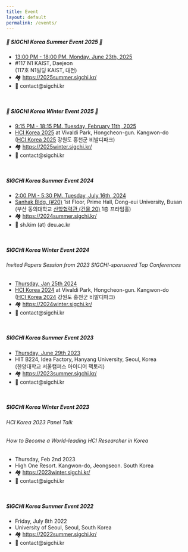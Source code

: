 ```yaml
---
title: Event
layout: default
permalink: /events/
---
```

<div class="col-md-12">
    <div class="card upcoming-event">
        <div class="card-body">
            <h5 class="card-title">🎉 SIGCHI Korea Summer Event 2025 🎉</h5>
            <ul class="card-text">
                <li><u>13:00 PM - 18:00 PM. Monday, June 23th, 2025</u></li>
                <li>
                    #117 N1 KAIST, Daejeon<br />
                    (117호 N1빌딩 KAIST, 대전)
                </li>
                <li>🏘️ <a href="https://2025summer.sigchi.kr/" target="_blank">https://2025summer.sigchi.kr/</a></li>
                <li>📧 contact@sigchi.kr</li>
            </ul>
        </div>
    </div>
    <br> 
    <div class="card">
        <div class="card-body">
            <h5 class="card-title">🎉 SIGCHI Korea Winter Event 2025 🎉</h5>
            <ul class="card-text">
                <li><u>9:15 PM - 18:15 PM. Tuesday, February 11th, 2025</u></li>
                <li>
                    <a href="https://conference.hcikorea.org/hcik2025/main/main.asp" target="_blank">HCI Korea 2025</a> at Vivaldi Park, Hongcheon-gun. Kangwon-do<br />
                    (<a href="https://conference.hcikorea.org/hcik2025/main/main.asp" target="_blank">HCI Korea 2025</a> 강원도 홍천군 비발디파크)
                </li>
                <li>🏘️ <a href="https://2025winter.sigchi.kr/" target="_blank">https://2025winter.sigchi.kr/</a></li>
                <li>📧 contact@sigchi.kr</li>
            </ul>
        </div>
    </div>
    <br>  
    <div class="card">
        <div class="card-body">
            <h5 class="card-title">SIGCHI Korea Summer Event 2024</h5>
            <ul class="card-text">
                <li><u>2:00 PM - 5:30 PM. Tuesday, July 16th, 2024</u></li>
                <li>
                    <a href="https://naver.me/GEA38hdT" target="_blank">Sanhak Bldg. (#20)</a> 1st Floor, Prime Hall, Dong-eui University, Busan<br />
                    (부산 동의대학교 <a href="https://naver.me/GEA38hdT" target="_blank">산학협력관 (건물 20)</a> 1층 프라임홀)<br />
                </li>
                <li>🏘️ <a href="https://2024summer.sigchi.kr/" target="_blank">https://2024summer.sigchi.kr/</a></li>
                <li>📧 sh.kim (at) deu.ac.kr</li>
            </ul>
        </div>
    </div>
    <br>    
    <div class="card">
        <div class="card-body">
            <h5 class="card-title">SIGCHI Korea Winter Event 2024</h5>
            <h6>Invited Papers Session from 2023 SIGCHI-sponsored Top Conferences</h6>
            <ul class="card-text">
                <li><u>Thursday, Jan 25th 2024</u></li>
                <li>
                    <a href="https://conference.hcikorea.org/hcik2024/main/main.asp" target="_blank">HCI Korea 2024</a> at Vivaldi Park, Hongcheon-gun. Kangwon-do<br />
                    (<a href="https://conference.hcikorea.org/hcik2024/main/main.asp" target="_blank">HCI Korea 2024</a> 강원도 홍천군 비발디파크)
                </li>
                <li>🏘️ <a href="https://2024winter.sigchi.kr/" target="_blank">https://2024winter.sigchi.kr/</a></li>
                <li>📧 contact@sigchi.kr</li>
            </ul>
        </div>
    </div>
    <br>    
    <div class="card">
        <div class="card-body">
            <h5 class="card-title">SIGCHI Korea Summer Event 2023</h5>
            <ul class="card-text">
                <li><u>Thursday, June 29th 2023</u></li>
                <li>
                    HIT B224, Idea Factory, Hanyang University, Seoul, Korea<br>
                    (한양대학교 서울캠퍼스 아이디어 팩토리)
                </li>
                <li>🏘️ <a href="https://2023summer.sigchi.kr/" target="_blank">https://2023summer.sigchi.kr/</a></li>
                <li>📧 contact@sigchi.kr</li>
            </ul>
        </div>
    </div>
    <br>    
    <div class="card">
        <div class="card-body">
            <h5 class="card-title">SIGCHI Korea Winter Event 2023</h5>
            <h6 class="card-title">HCI Korea 2023 Panel Talk</h6>
            <h6 class="card-title">How to Become a World-leading HCI Researcher in Korea</h6>
            <ul class="card-text">
                <li>Thursday, Feb 2nd 2023</li>
                <li>High One Resort. Kangwon-do, Jeongseon. South Korea</li>
                <li>🏘️ <a href="https://sites.google.com/view/hcikorea-2023-panel-session/" target="_blank">https:/2023winter.sigchi.kr/</a></li>
                <li>📧 contact@sigchi.kr</li>
            </ul>
        </div>
    </div>
    <br>
    <div class="card">
        <div class="card-body">
            <h5 class="card-title">SIGCHI Korea Summer Event 2022</h5>
            <ul class="card-text">
                <li>Friday, July 8th 2022</li>
                <li>University of Seoul, Seoul, South Korea</li>
                <li>🏘️ <a href="https://2022summer.sigchi.kr/" target="_blank">https://2022summer.sigchi.kr/</a></li>
                <li>📧 contact@sigchi.kr</li>
            </ul>
        </div>
    </div>
    <br>
</div>

<br />
<br />